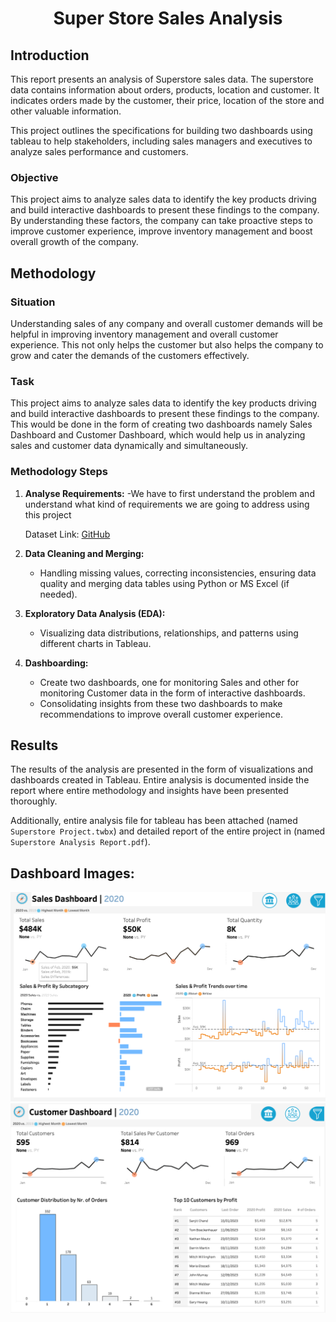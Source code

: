 # <center> Super Store Sales Analysis

## Introduction

This report presents an analysis of Superstore sales data. The superstore data contains information about orders, products, location and customer. It indicates orders made by the customer, their price, location of the store and other valuable information.

This project outlines the specifications for building two dashboards using tableau to help stakeholders, including sales managers and executives to analyze sales performance and customers. 

### Objective

This project aims to analyze sales data to identify the key products driving and build interactive dashboards to present these findings to the company. By understanding these factors, the company can take proactive steps to improve customer experience, improve inventory management and boost overall growth of the company.

## Methodology

### Situation

Understanding sales of any company and overall customer demands will be helpful in improving inventory management and overall customer experience. This not only helps the customer but also helps the company to grow and cater the demands of the customers effectively.

### Task

This project aims to analyze sales data to identify the key products driving and build interactive dashboards to present these findings to the company. This would be done in the form of creating two dashboards namely Sales Dashboard and Customer Dashboard, which would help us in analyzing sales and customer data dynamically and simultaneously.

### Methodology Steps

1. **Analyse Requirements:**
   -We have to first understand the problem and understand what kind of requirements we are going to address using this project

   Dataset Link: [GitHub]([https://community.ibm.com/community/user/businessanalytics/blogs/steven-macko/2019/07/11/telco-customer-churn-1113](https://github.com/Rajat4445/SuperStore-Analysis/tree/main/datasets))

2. **Data Cleaning and Merging:**
   - Handling missing values, correcting inconsistencies, ensuring data quality and merging data tables using Python or MS Excel (if needed).

4. **Exploratory Data Analysis (EDA):**
   - Visualizing data distributions, relationships, and patterns using different charts in Tableau.

5. **Dashboarding:**
   - Create two dashboards, one for monitoring Sales and other for monitoring Customer data in the form of interactive dashboards.
   - Consolidating insights from these two dashboards to make recommendations to improve overall customer experience.

## Results
The results of the analysis are presented in the form of visualizations and dashboards created in Tableau. Entire analysis is documented inside the report where entire methodology and insights have been presented thoroughly.

Additionally, entire analysis file for tableau has been attached (named `Superstore Project.twbx`) and detailed report of the entire project in (named `Superstore Analysis Report.pdf`).

## Dashboard Images:

<img src="sales dash 2020.png">
<img src="customer dash 2020.png">



